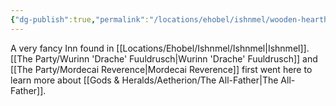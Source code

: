 ```yaml
---
{"dg-publish":true,"permalink":"/locations/ehobel/ishnmel/wooden-hearth-inn/"}
---
```


A very fancy Inn found in [[Locations/Ehobel/Ishnmel/Ishnmel\|Ishnmel]]. [[The Party/Wurinn 'Drache' Fuuldrusch\|Wurinn 'Drache' Fuuldrusch]] and [[The Party/Mordecai Reverence\|Mordecai Reverence]] first went here to learn more about [[Gods & Heralds/Aetherion/The All-Father\|The All-Father]].